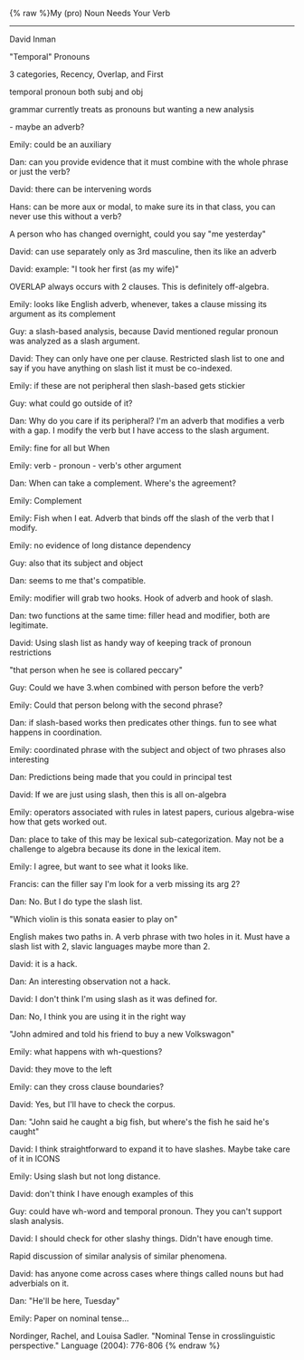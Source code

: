 {% raw %}My (pro) Noun Needs Your Verb

* * *

David Inman

"Temporal" Pronouns

3 categories, Recency, Overlap, and First

temporal pronoun both subj and obj

grammar currently treats as pronouns but wanting a new analysis

\- maybe an adverb?

Emily: could be an auxiliary

Dan: can you provide evidence that it must combine with the whole phrase
or just the verb?

David: there can be intervening words

Hans: can be more aux or modal, to make sure its in that class, you can
never use this without a verb?

A person who has changed overnight, could you say "me yesterday"

David: can use separately only as 3rd masculine, then its like an adverb

David: example: "I took her first (as my wife)"

OVERLAP always occurs with 2 clauses. This is definitely off-algebra.

Emily: looks like English adverb, whenever, takes a clause missing its
argument as its complement

Guy: a slash-based analysis, because David mentioned regular pronoun was
analyzed as a slash argument.

David: They can only have one per clause. Restricted slash list to one
and say if you have anything on slash list it must be co-indexed.

Emily: if these are not peripheral then slash-based gets stickier

Guy: what could go outside of it?

Dan: Why do you care if its peripheral? I'm an adverb that modifies a
verb with a gap. I modify the verb but I have access to the slash
argument.

Emily: fine for all but When

Emily: verb - pronoun - verb's other argument

Dan: When can take a complement. Where's the agreement?

Emily: Complement

Emily: Fish when I eat. Adverb that binds off the slash of the verb that
I modify.

Emily: no evidence of long distance dependency

Guy: also that its subject and object

Dan: seems to me that's compatible.

Emily: modifier will grab two hooks. Hook of adverb and hook of slash.

Dan: two functions at the same time: filler head and modifier, both are
legitimate.

David: Using slash list as handy way of keeping track of pronoun
restrictions

"that person when he see is collared peccary"

Guy: Could we have 3.when combined with person before the verb?

Emily: Could that person belong with the second phrase?

Dan: if slash-based works then predicates other things. fun to see what
happens in coordination.

Emily: coordinated phrase with the subject and object of two phrases
also interesting

Dan: Predictions being made that you could in principal test

David: If we are just using slash, then this is all on-algebra

Emily: operators associated with rules in latest papers, curious
algebra-wise how that gets worked out.

Dan: place to take of this may be lexical sub-categorization. May not be
a challenge to algebra because its done in the lexical item.

Emily: I agree, but want to see what it looks like.

Francis: can the filler say I'm look for a verb missing its arg 2?

Dan: No. But I do type the slash list.

"Which violin is this sonata easier to play on"

English makes two paths in. A verb phrase with two holes in it. Must
have a slash list with 2, slavic languages maybe more than 2.

David: it is a hack.

Dan: An interesting observation not a hack.

David: I don't think I'm using slash as it was defined for.

Dan: No, I think you are using it in the right way

"John admired and told his friend to buy a new Volkswagon"

Emily: what happens with wh-questions?

David: they move to the left

Emily: can they cross clause boundaries?

David: Yes, but I'll have to check the corpus.

Dan: "John said he caught a big fish, but where's the fish he said he's
caught"

David: I think straightforward to expand it to have slashes. Maybe take
care of it in ICONS

Emily: Using slash but not long distance.

David: don't think I have enough examples of this

Guy: could have wh-word and temporal pronoun. They you can't support
slash analysis.

David: I should check for other slashy things. Didn't have enough time.

Rapid discussion of similar analysis of similar phenomena.

David: has anyone come across cases where things called nouns but had
adverbials on it.

Dan: "He'll be here, Tuesday"

Emily: Paper on nominal tense...

Nordinger, Rachel, and Louisa Sadler. "Nominal Tense in crosslinguistic
perspective." Language (2004): 776-806
<update date omitted for speed>{% endraw %}